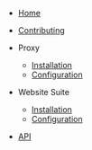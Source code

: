 - [Home](README.md)

- [Contributing](/contributing.md)

- Proxy

  - [Installation](/proxy/installation.md)
  - [Configuration](/proxy/configuration.md)

- Website Suite

  - [Installation](/websiteSuite/installation.md)
  - [Configuration](/websiteSuite/configuration.md)

- [API](/api/)
